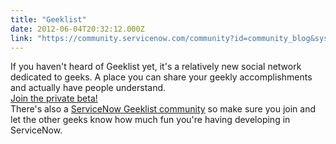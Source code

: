 ```yaml
---
title: "Geeklist"
date: 2012-06-04T20:32:12.000Z
link: "https://community.servicenow.com/community?id=community_blog&sys_id=ab7da269dbd0dbc01dcaf3231f9619ff"
---
```

<p>If you haven't heard of Geeklist yet, it's a relatively new social network dedicated to geeks. A place you can share your geekly accomplishments and actually have people understand.<br /><a title="ekli.st/johnroberts/invite/C0FA57C28D" href="http://geekli.st/johnroberts/invite/C0FA57C28D">Join the private beta!</a><br />There's also a <a title="ekli.st/community/servicenow" href="http://geekli.st/community/servicenow">ServiceNow Geeklist community</a> so make sure you join and let the other geeks know how much fun you're having developing in ServiceNow.</p>